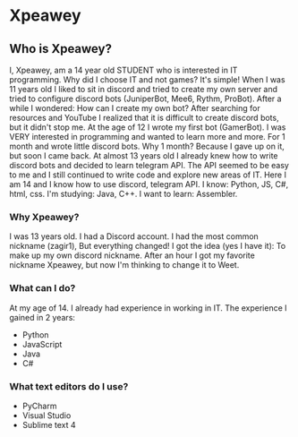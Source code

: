 # Xpeawey
## Who is Xpeawey?
I, Xpeawey, am a 14 year old STUDENT who is interested in IT programming. Why did I choose IT and not games? It's simple! When I was 11 years old I liked to sit in discord and tried to create my own server and tried to configure discord bots (JuniperBot, Mee6, Rythm, ProBot). After a while I wondered: How can I create my own bot? After searching for resources and YouTube I realized that it is difficult to create discord bots, but it didn't stop me. At the age of 12 I wrote my first bot (GamerBot). I was VERY interested in programming and wanted to learn more and more. For 1 month and wrote little discord bots. Why 1 month? Because I gave up on it, but soon I came back. At almost 13 years old I already knew how to write discord bots and decided to learn telegram API. The API seemed to be easy to me and I still continued to write code and explore new areas of IT. Here I am 14 and I know how to use discord, telegram API. I know: Python, JS, C#, html, css. I'm studying: Java, C++. I want to learn: Assembler.
### Why Xpeawey?
I was 13 years old. I had a Discord account. I had the most common nickname (zagir1), But everything changed! I got the idea (yes I have it): To make up my own discord nickname. After an hour I got my favorite nickname Xpeawey, but now I'm thinking to change it to Weet.
### What can I do?
At my age of 14. I already had experience in working in IT. The experience I gained in 2 years:
 - Python
 - JavaScript
 - Java
 - C#

### What text editors do I use?
 - PyCharm
 - Visual Studio
 - Sublime text 4
